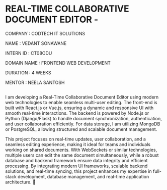 # REAL-TIME COLLABORATIVE DOCUMENT EDITOR - 

COMPANY :  CODTECH IT SOLUTIONS

NAME : VEDANT SONAWANE

INTERN ID : CT08ODU

DOMAIN NAME : FRONTEND WEB DEVELOPMENT

DURATION : 4 WEEKS 

MENTOR : NEELA SANTOSH


## 
I am developing a Real-Time Collaborative Document Editor using modern web technologies to enable seamless multi-user editing. The front-end is built with React.js or Vue.js, ensuring a dynamic and responsive UI with smooth real-time interactions. The backend is powered by Node.js or Python (Django/Flask) to handle document synchronization, authentication, and user collaboration efficiently. For data storage, I am utilizing MongoDB or PostgreSQL, allowing structured and scalable document management.

This project focuses on real-time updates, user collaboration, and a seamless editing experience, making it ideal for teams and individuals working on shared documents. With WebSockets or similar technologies, multiple users can edit the same document simultaneously, while a robust database and backend framework ensure data integrity and efficient processing. By integrating modern UI frameworks, scalable backend solutions, and real-time syncing, this project enhances my expertise in full-stack development, database management, and real-time application architecture. 🚀








